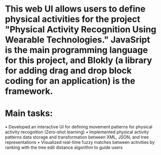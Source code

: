 # This web UI allows users to define physical activities for the project "Physical Activity Recognition Using Wearable Technologies." JavaSript is the main programming language for this project, and Blokly (a library for adding drag and drop block coding for an application) is the framework.  
# Main tasks: 
•	Developed an interactive UI for defining movement patterns for physical activity recognition (Zero-shot learning)
•	Implemented physical activity patterns data storage and transformation between XML, JSON, and tree representations
•	Visualized real-time fuzzy matches between activities by ranking with the tree edit distance algorithm to guide users

